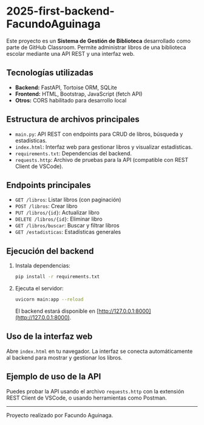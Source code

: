# 2025-first-backend-FacundoAguinaga

Este proyecto es un **Sistema de Gestión de Biblioteca** desarrollado como parte de GitHub Classroom. Permite administrar libros de una biblioteca escolar mediante una API REST y una interfaz web.

## Tecnologías utilizadas

- **Backend:** FastAPI, Tortoise ORM, SQLite
- **Frontend:** HTML, Bootstrap, JavaScript (fetch API)
- **Otros:** CORS habilitado para desarrollo local

## Estructura de archivos principales

- `main.py`: API REST con endpoints para CRUD de libros, búsqueda y estadísticas.
- `index.html`: Interfaz web para gestionar libros y visualizar estadísticas.
- `requirements.txt`: Dependencias del backend.
- `requests.http`: Archivo de pruebas para la API (compatible con REST Client de VSCode).

## Endpoints principales

- `GET /libros`: Listar libros (con paginación)
- `POST /libros`: Crear libro
- `PUT /libros/{id}`: Actualizar libro
- `DELETE /libros/{id}`: Eliminar libro
- `GET /libros/buscar`: Buscar y filtrar libros
- `GET /estadisticas`: Estadísticas generales

## Ejecución del backend

1. Instala dependencias:
   ```bash
   pip install -r requirements.txt
   ```
2. Ejecuta el servidor:
   ```bash
   uvicorn main:app --reload
   ```
   El backend estará disponible en [http://127.0.0.1:8000](http://127.0.0.1:8000).

## Uso de la interfaz web

Abre `index.html` en tu navegador. La interfaz se conecta automáticamente al backend para mostrar y gestionar los libros.

## Ejemplo de uso de la API

Puedes probar la API usando el archivo `requests.http` con la extensión REST Client de VSCode, o usando herramientas como Postman.

---

Proyecto realizado por Facundo Aguinaga.
